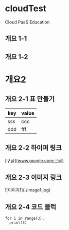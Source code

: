 # cloudTest
Cloud PaaS Education

## 개요  1-1

## 개요 1-2

# 개요2

## 개요 2-1 표 만들기
 
 key | value
 --- | ---
 sss | ccc
 ddd | fff
 
## 개요 2-2 하이퍼 링크
[구글]{www.google.com:구글}

## 개요 2-3 이미지 링크
![이미지1]{./image1.jpg}

## 개요 2-4 코드 블럭
```
for i in range(3);
  print(3)
```


